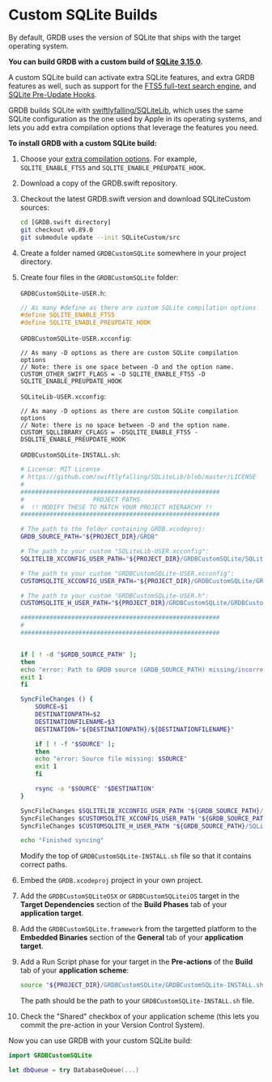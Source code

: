 Custom SQLite Builds
====================

By default, GRDB uses the version of SQLite that ships with the target operating system.

**You can build GRDB with a custom build of [SQLite 3.15.0](https://www.sqlite.org/changes.html).**

A custom SQLite build can activate extra SQLite features, and extra GRDB features as well, such as support for the [FTS5 full-text search engine](../../../#full-text-search), and [SQLite Pre-Update Hooks](../../../#support-for-sqlite-pre-update-hooks).

GRDB builds SQLite with [swiftlyfalling/SQLiteLib](https://github.com/swiftlyfalling/SQLiteLib), which uses the same SQLite configuration as the one used by Apple in its operating systems, and lets you add extra compilation options that leverage the features you need.

**To install GRDB with a custom SQLite build:**

1. Choose your [extra compilation options](https://www.sqlite.org/compile.html). For example, `SQLITE_ENABLE_FTS5` and `SQLITE_ENABLE_PREUPDATE_HOOK`.

2. Download a copy of the GRDB.swift repository.

3. Checkout the latest GRDB.swift version and download SQLiteCustom sources:
    
    ```sh
    cd [GRDB.swift directory]
    git checkout v0.89.0
    git submodule update --init SQLiteCustom/src
    ````
    
4. Create a folder named `GRDBCustomSQLite` somewhere in your project directory.

5. Create four files in the `GRDBCustomSQLite` folder:

    `GRDBCustomSQLite-USER.h`:
    
    ```c
    // As many #define as there are custom SQLite compilation options
    #define SQLITE_ENABLE_FTS5
    #define SQLITE_ENABLE_PREUPDATE_HOOK
    ```
    
    `GRDBCustomSQLite-USER.xcconfig`:
    
    ```xcconfig
    // As many -D options as there are custom SQLite compilation options
    // Note: there is one space between -D and the option name.
    CUSTOM_OTHER_SWIFT_FLAGS = -D SQLITE_ENABLE_FTS5 -D SQLITE_ENABLE_PREUPDATE_HOOK
    ```
    
    `SQLiteLib-USER.xcconfig`:
    
    ```xcconfig
    // As many -D options as there are custom SQLite compilation options
    // Note: there is no space between -D and the option name.
    CUSTOM_SQLLIBRARY_CFLAGS = -DSQLITE_ENABLE_FTS5 -DSQLITE_ENABLE_PREUPDATE_HOOK
    ```
    
    `GRDBCustomSQLite-INSTALL.sh`:
    
    ```sh
    # License: MIT License
    # https://github.com/swiftlyfalling/SQLiteLib/blob/master/LICENSE
    #
    #######################################################
    #                   PROJECT PATHS
    #  !! MODIFY THESE TO MATCH YOUR PROJECT HIERARCHY !!
    #######################################################

    # The path to the folder containing GRDB.xcodeproj:
    GRDB_SOURCE_PATH="${PROJECT_DIR}/GRDB"

    # The path to your custom "SQLiteLib-USER.xcconfig":
    SQLITELIB_XCCONFIG_USER_PATH="${PROJECT_DIR}/GRDBCustomSQLite/SQLiteLib-USER.xcconfig"

    # The path to your custom "GRDBCustomSQLite-USER.xcconfig":
    CUSTOMSQLITE_XCCONFIG_USER_PATH="${PROJECT_DIR}/GRDBCustomSQLite/GRDBCustomSQLite-USER.xcconfig"

    # The path to your custom "GRDBCustomSQLite-USER.h":
    CUSTOMSQLITE_H_USER_PATH="${PROJECT_DIR}/GRDBCustomSQLite/GRDBCustomSQLite-USER.h"

    #######################################################
    #
    #######################################################


    if [ ! -d "$GRDB_SOURCE_PATH" ];
    then
    echo "error: Path to GRDB source (GRDB_SOURCE_PATH) missing/incorrect: $GRDB_SOURCE_PATH"
    exit 1
    fi

    SyncFileChanges () {
        SOURCE=$1
        DESTINATIONPATH=$2
        DESTINATIONFILENAME=$3
        DESTINATION="${DESTINATIONPATH}/${DESTINATIONFILENAME}"

        if [ ! -f "$SOURCE" ];
        then
        echo "error: Source file missing: $SOURCE"
        exit 1
        fi

        rsync -a "$SOURCE" "$DESTINATION"
    }

    SyncFileChanges $SQLITELIB_XCCONFIG_USER_PATH "${GRDB_SOURCE_PATH}/SQLiteCustom/src" "SQLiteLib-USER.xcconfig"
    SyncFileChanges $CUSTOMSQLITE_XCCONFIG_USER_PATH "${GRDB_SOURCE_PATH}/SQLiteCustom" "GRDBCustomSQLite-USER.xcconfig"
    SyncFileChanges $CUSTOMSQLITE_H_USER_PATH "${GRDB_SOURCE_PATH}/SQLiteCustom" "GRDBCustomSQLite-USER.h"

    echo "Finished syncing"
    ```
    
    Modify the top of `GRDBCustomSQLite-INSTALL.sh` file so that it contains correct paths.

6. Embed the `GRDB.xcodeproj` project in your own project.

7. Add the `GRDBCustomSQLiteOSX` or `GRDBCustomSQLiteiOS` target in the **Target Dependencies** section of the **Build Phases** tab of your **application target**.

8. Add the `GRDBCustomSQLite.framework` from the targetted platform to the **Embedded Binaries** section of the **General**  tab of your **application target**.

9. Add a Run Script phase for your target in the **Pre-actions** of the **Build** tab of your **application scheme**:
    
    ```sh
    source "${PROJECT_DIR}/GRDBCustomSQLite/GRDBCustomSQLite-INSTALL.sh"
    ```
    
    The path should be the path to your `GRDBCustomSQLite-INSTALL.sh` file.

10. Check the "Shared" checkbox of your application scheme (this lets you commit the pre-action in your Version Control System).

Now you can use GRDB with your custom SQLite build:

```swift
import GRDBCustomSQLite

let dbQueue = try DatabaseQueue(...)
```
